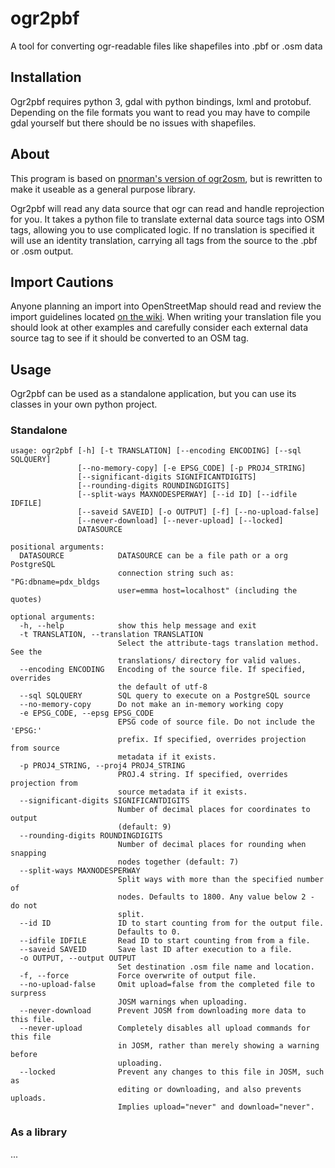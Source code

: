 # ogr2pbf
A tool for converting ogr-readable files like shapefiles into .pbf or .osm data

## Installation

Ogr2pbf requires python 3, gdal with python bindings, lxml and protobuf. Depending on the file formats you want to read you may have to compile gdal yourself but there should be no issues with shapefiles.

## About

This program is based on [pnorman's version of ogr2osm](https://github.com/pnorman/ogr2osm), but is rewritten to make it useable as a general purpose library.

Ogr2pbf will read any data source that ogr can read and handle reprojection for you. It takes a python file to translate external data source tags into OSM tags, allowing you to use complicated logic. If no translation is specified it will use an identity translation, carrying all tags from the source to the .pbf or .osm output.

## Import Cautions

Anyone planning an import into OpenStreetMap should read and review the import guidelines located [on the wiki](http://wiki.openstreetmap.org/wiki/Import/Guidelines). When writing your translation file you should look at other examples and carefully consider each external data source tag to see if it should be converted to an OSM tag.

## Usage

Ogr2pbf can be used as a standalone application, but you can use its classes in your own python project.

### Standalone

```
usage: ogr2pbf [-h] [-t TRANSLATION] [--encoding ENCODING] [--sql SQLQUERY]
               [--no-memory-copy] [-e EPSG_CODE] [-p PROJ4_STRING]
               [--significant-digits SIGNIFICANTDIGITS]
               [--rounding-digits ROUNDINGDIGITS]
               [--split-ways MAXNODESPERWAY] [--id ID] [--idfile IDFILE]
               [--saveid SAVEID] [-o OUTPUT] [-f] [--no-upload-false]
               [--never-download] [--never-upload] [--locked]
               DATASOURCE

positional arguments:
  DATASOURCE            DATASOURCE can be a file path or a org PostgreSQL
                        connection string such as: "PG:dbname=pdx_bldgs
                        user=emma host=localhost" (including the quotes)

optional arguments:
  -h, --help            show this help message and exit
  -t TRANSLATION, --translation TRANSLATION
                        Select the attribute-tags translation method. See the
                        translations/ directory for valid values.
  --encoding ENCODING   Encoding of the source file. If specified, overrides
                        the default of utf-8
  --sql SQLQUERY        SQL query to execute on a PostgreSQL source
  --no-memory-copy      Do not make an in-memory working copy
  -e EPSG_CODE, --epsg EPSG_CODE
                        EPSG code of source file. Do not include the 'EPSG:'
                        prefix. If specified, overrides projection from source
                        metadata if it exists.
  -p PROJ4_STRING, --proj4 PROJ4_STRING
                        PROJ.4 string. If specified, overrides projection from
                        source metadata if it exists.
  --significant-digits SIGNIFICANTDIGITS
                        Number of decimal places for coordinates to output
                        (default: 9)
  --rounding-digits ROUNDINGDIGITS
                        Number of decimal places for rounding when snapping
                        nodes together (default: 7)
  --split-ways MAXNODESPERWAY
                        Split ways with more than the specified number of
                        nodes. Defaults to 1800. Any value below 2 - do not
                        split.
  --id ID               ID to start counting from for the output file.
                        Defaults to 0.
  --idfile IDFILE       Read ID to start counting from from a file.
  --saveid SAVEID       Save last ID after execution to a file.
  -o OUTPUT, --output OUTPUT
                        Set destination .osm file name and location.
  -f, --force           Force overwrite of output file.
  --no-upload-false     Omit upload=false from the completed file to surpress
                        JOSM warnings when uploading.
  --never-download      Prevent JOSM from downloading more data to this file.
  --never-upload        Completely disables all upload commands for this file
                        in JOSM, rather than merely showing a warning before
                        uploading.
  --locked              Prevent any changes to this file in JOSM, such as
                        editing or downloading, and also prevents uploads.
                        Implies upload="never" and download="never".
```

### As a library

...

